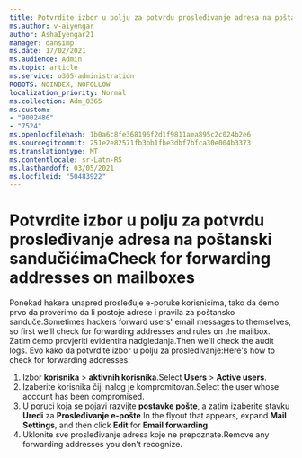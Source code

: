 ```yaml
---
title: Potvrdite izbor u polju za potvrdu prosleđivanje adresa na poštanski sandučićima
ms.author: v-aiyengar
author: AshaIyengar21
manager: dansimp
ms.date: 17/02/2021
ms.audience: Admin
ms.topic: article
ms.service: o365-administration
ROBOTS: NOINDEX, NOFOLLOW
localization_priority: Normal
ms.collection: Adm_O365
ms.custom:
- "9002486"
- "7524"
ms.openlocfilehash: 1b0a6c8fe368196f2d1f9811aea895c2c024b2e6
ms.sourcegitcommit: 251e2e82571fb3bb1fbe3dbf7bfca30e004b3373
ms.translationtype: MT
ms.contentlocale: sr-Latn-RS
ms.lasthandoff: 03/05/2021
ms.locfileid: "50483922"
---
```

# <a name="check-for-forwarding-addresses-on-mailboxes"></a><span data-ttu-id="40a56-102">Potvrdite izbor u polju za potvrdu prosleđivanje adresa na poštanski sandučićima</span><span class="sxs-lookup"><span data-stu-id="40a56-102">Check for forwarding addresses on mailboxes</span></span>

<span data-ttu-id="40a56-103">Ponekad hakera unapred prosleđuje e-poruke korisnicima, tako da ćemo prvo da proverimo da li postoje adrese i pravila za poštansko sanduče.</span><span class="sxs-lookup"><span data-stu-id="40a56-103">Sometimes hackers forward users' email messages to themselves, so first we'll check for forwarding addresses and rules on the mailbox.</span></span> <span data-ttu-id="40a56-104">Zatim ćemo provjeriti evidentira nadgledanja.</span><span class="sxs-lookup"><span data-stu-id="40a56-104">Then we'll check the audit logs.</span></span> <span data-ttu-id="40a56-105">Evo kako da potvrdite izbor u polju za prosleđivanje:</span><span class="sxs-lookup"><span data-stu-id="40a56-105">Here's how to check for forwarding addresses:</span></span>

1. <span data-ttu-id="40a56-106">Izbor **korisnika**  >  **aktivnih korisnika**.</span><span class="sxs-lookup"><span data-stu-id="40a56-106">Select **Users** > **Active users**.</span></span>
1. <span data-ttu-id="40a56-107">Izaberite korisnika čiji nalog je kompromitovan.</span><span class="sxs-lookup"><span data-stu-id="40a56-107">Select the user whose account has been compromised.</span></span>
1. <span data-ttu-id="40a56-108">U poruci koja se pojavi razvijte **postavke pošte**, a zatim izaberite stavku **Uredi** za **Prosleđivanje e-pošte**.</span><span class="sxs-lookup"><span data-stu-id="40a56-108">In the flyout that appears, expand **Mail Settings**, and then click **Edit** for **Email forwarding**.</span></span>
1. <span data-ttu-id="40a56-109">Uklonite sve prosleđivanje adresa koje ne prepoznate.</span><span class="sxs-lookup"><span data-stu-id="40a56-109">Remove any forwarding addresses you don't recognize.</span></span>